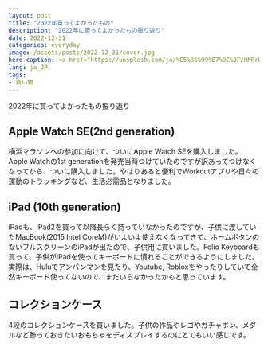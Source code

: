 ```yaml
---
layout: post
title: "2022年買ってよかったもの"
description: "2022年に買ってよかったもの振り返り"
date: 2022-12-31
categories: everyday
image: /assets/posts/2022-12-31/cover.jpg
hero-caption: <a href="https://unsplash.com/ja/%E5%86%99%E7%9C%9F/HNPrWOH2Z8U?utm_source=unsplash&utm_medium=referral&utm_content=creditCopyText">Unsplash</a>の<a href="https://unsplash.com/@towfiqu999999?utm_source=unsplash&utm_medium=referral&utm_content=creditCopyText">Towfiqu barbhuiya</a>が撮影した写真
lang: ja_JP
tags:
- 買い物
---
```


2022年に買ってよかったもの振り返り

## Apple Watch SE(2nd generation)

横浜マラソンへの参加に向けて、ついにApple Watch SEを購入しました。Apple Watchの1st generationを発売当時つけていたのですが訳あってつけなくなってから、ついに購入しました。やはりあると便利でWorkoutアプリや日々の運動のトラッキングなど、生活必需品となりました。

## iPad (10th generation)

iPadも、iPad2を買って以降長らく持っていなかったのですが、子供に渡していたMacBook(2015 Intel CoreM)がいよいよ使えなくなってきて、ホームボタンのないフルスクリーンのiPadが出たので、子供用に買いました。Folio Keyboardも買って、子供がiPadを使ってキーボードに慣れることができるようにしました。実際は、Huluでアンパンマンを見たり、Youtube, Robloxをやったりしていて全然キーボード使ってないので、まだいらなかったかもと思っています。


## コレクションケース

4段のコレクションケースを買いました。子供の作品やレゴやガチャポン、メダルなど飾っておきたいおもちゃをディスプレイするのにとてもいい感じです。